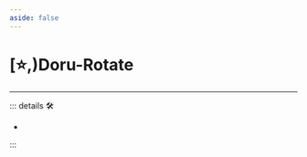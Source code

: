 ```yaml
---
aside: false
---
```

# [⭐,)<labor>Doru</labor>-Rotate

---

<!-- =================================================== -->
<!-- =================================================== -->
<!-- =================================================== -->
<!-- =================================================== -->
<!-- =================================================== -->
::: details 🛠

-

:::
